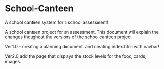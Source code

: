 # School-Canteen
A school canteen system for a school assessment!

A school canteen project for an assessment. This document will explain the changes thoughout the versions of the school canteen project.

Ver1.0 - creating a planning document. and creating index.html with navbar!

Ver2.0 add the page that displays the stock levels for the food, cards, images.
